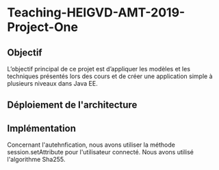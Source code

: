 # Teaching-HEIGVD-AMT-2019-Project-One
## Objectif

L’objectif principal de ce projet est d’appliquer les modèles et les techniques présentés lors des cours et de créer une application simple à plusieurs niveaux dans Java EE.

## Déploiement de l'architecture



## Implémentation 
Concernant l'autehnfication, nous avons utiliser la méthode session.setAttribute pour l'utilisateur connecté. Nous avons utilisé l'algorithme Sha255.
